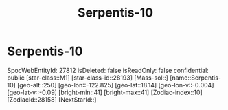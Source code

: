 ﻿---
title: "Serpentis-10"
location: [18.14,-122.825,250]
type: Station
tags:
- astro/Star

---

# Serpentis-10

SpocWebEntityId: 27812
isDeleted: false
isReadOnly: false
confidential: public
[star-class::M1]
[star-class-id::28193]
[Mass-sol::]
[name::Serpentis-10]
[geo-alt::250]
[geo-lon::-122.825]
[geo-lat::18.14]
[geo-lon-v::-0.004]
[geo-lat-v::-0.09]
[bright-min::41]
[bright-max::41]
[Zodiac-index::10]
[ZodiacId::28158]
[NextStarId::]

